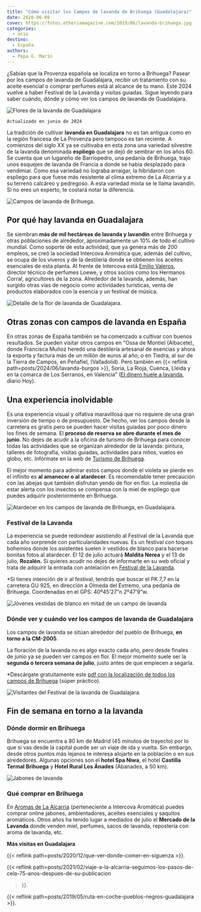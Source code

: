 ```yaml
---
title: "Cómo visitar los Campos de lavanda de Brihuega (Guadalajara)"
date: 2020-06-08
cover: https://fotos.etheriamagazine.com/2019/06/lavanda-brihuega.jpg
categories: 
  - ocio
destino: 
  - España
authors: 
  - Pepa G. Marín
---
```


¿Sabías que la Provenza española se localiza en torno a Brihuega? Pasear por los campos 
de lavanda de Guadalajara, recibir un tratamiento con su aceite esencial o comprar 
perfumes está al alcance de tu mano. Este 2024 vuelve a haber Festival de la Lavanda y 
visitas guiadas. Sigue leyendo para saber cuándo, dónde y cómo ver los campos de lavanda 
de Guadalajara. 

![Flores de la lavanda de Guadalajara](https://fotos.etheriamagazine.com/2019/06/festival-lavanda-flores.jpg "La lavanda inunda de color el campo alcarreño. ©FdL")

```
Actualizado en junio de 2024
```

La tradición de cultivar **lavanda en Guadalajara** no es tan antigua como en la región 
francesa de La Provenza pero tampoco es tan reciente. A comienzos del siglo XX ya se 
cultivaba en esta zona una variedad silvestre de la lavanda denominada **espliego** que 
se dejó de sembrar en los años 60. Se cuenta que un lugareño de Barriopedro, una pedanía 
de Brihuega, trajo unos esquejes de lavanda de Francia a donde se había desplazado para 
vendimiar. Como esa variedad no lograba arraigar, la hibridaron con espliego para que 
fuese más resistente al clima extremo de La Alcarria y a su terreno calcáreo y 
pedregoso. A esta variedad mixta se le llama lavandín. Si no eres un experto, te costará 
notar la diferencia. 

![Campos de lavanda de Brihuega.](https://fotos.etheriamagazine.com/2019/06/festival-lavanda-campos-brihuega.jpg "© Festival de Lavanda.")

## Por qué hay lavanda en Guadalajara

Se siembran **más de mil hectáreas de lavanda y lavandín** entre Brihuega y otras 
poblaciones de alrededor, aproximadamente un 10% de todo el cultivo mundial. Como 
soporte de esta actividad, que ya genera más de 200 empleos, se creó la sociedad 
Intercova Aromática que, además del cultivo, se ocupa de los viveros y de la destilería 
donde se obtienen los aceites esenciales de esta planta. Al frente de Intercova está 
[Emilio 
Valeros](https://cincodias.elpais.com/cincodias/2018/07/27/fortunas/1532707590_285368.html), 
director técnico de perfumes Loewe, y otros socios como los Hermanos Corral, 
agricultores de la zona. Alrededor de la lavanda, además, han surgido otras vías de 
negocio como actividades turísticas, venta de productos elaborados con la esencia y un 
festival de música. 

![Detalle de la flor de lavanda de Guadalajara.](https://fotos.etheriamagazine.com/2019/06/flor-lavanda-provenza-espana.jpg "Detalle de flor de lavanda.")

## Otras zonas con campos de lavanda en España

En otras zonas de España también se ha comenzado a cultivar con buenos resultados. Se 
pueden visitar otros campos en "Ossa de Montiel (Albacete), donde Francisca Muñoz heredó 
una destilería artesanal de esencias y ahora la exporta y factura más de un millón de 
euros al año; o en Tiedra, al sur de la Tierra de Campos, en Peñafiel, (Valladolid). 
Pero también en {{< reflink path=posts/2024/06/lavanda-burgos >}}, Soria, La Rioja, 
Cuenca, Lleida y en la comarca de Los Serranos, en Valencia” ([El dinero huele a 
lavanda](https://www.hoy.es/sociedad/dinero-huele-lavanda-20180107001615-ntvo.html), 
diario Hoy). 

## Una experiencia inolvidable

Es una experiencia visual y olfativa maravillosa que no requiere de una gran inversión 
de tiempo o de presupuesto. De hecho, ver los campos desde la carretera es gratis pero 
se pueden hacer visitas guiadas por poco dinero los fines de semana. El **proceso de 
reserva se abre durante el mes de junio**. No dejes de acudir a la oficina de turismo de 
Brihuega para conocer todas las actividades que se organizan alrededor de la lavanda: 
pintura, talleres de fotografía, visitas guiadas, actividades para niños, vuelos en 
globo, etc. Infórmate en la web de [Turismo de Brihuega](https://turismobrihuega.com/). 

El mejor momento para admirar estos campos donde el violeta se pierde en el infinito es 
**al amanecer o al atardecer**. Es recomendable tener precaución con las abejas que 
también disfrutan yendo de flor en flor. La molestia de estar alerta con los insectos se 
compensa con la miel de espliego que puedes adquirir posteriormente en Brihuega. 

![Atardecer en los campos de lavanda de Brihuega, en Guadalajara.](https://fotos.etheriamagazine.com/2019/06/festival-lavanda-campos.jpg "© Festival de Lavanda.")

### Festival de la Lavanda

La experiencia se puede redondear asistiendo al Festival de la Lavanda que cada año 
sorprende con particularidades nuevas. Es un festival con toques bohemios donde los 
asistentes suelen ir vestidos de blanco para hacerse bonitas fotos al atardecer. El 12 
de julio actuará **Maldita Nerea** y el 13 de julio, **Rozalén.** Si quieres acudir no 
dejes de informarte en su web oficial y trata de adquirir la entrada con antelación en 
[Festival de la Lavanda](https://www.festivaldelalavanda.com/). 

\*Si tienes intención de ir al festival, tendrás que buscar el PK 7,7 en la carretera GU 
925, en dirección a Olmeda del Extremo, una pedanía de Brihuega. Coordenadas en el GPS: 
40º45’27”n 2º47’9”w. 

![Jóvenes vestidas de blanco en mitad de un campo de lavanda](https://fotos.etheriamagazine.com/2019/06/festival-lavanda-brihuega.jpg "Los campos son el escenario perfecto para una sesión fotográfica. © Festival de Lavanda de Brihuega")

### Dónde ver y cuándo ver los campos de lavanda de Guadalajara

Los campos de lavanda se sitúan alrededor del pueblo de Brihuega, **en torno a la 
CM-2005**. 

La floración de la lavanda no es algo exacto cada año, pero desde finales de junio ya se 
pueden ver campos en flor. El mejor momento suele ser la **segunda o tercera semana de 
julio**, justo antes de que empiecen a segarla. 

\*Descárgate gratuitamente este [pdf con la localización de todos los campos de 
Brihuega](https://turismobrihuega.com/images/FOLLETO_ACCESO_CAMPOS_DE_LAVANDA.pdf) 
(súper práctico). 

![Visitantes del Festival de la lavanda de Guadalajara.](https://fotos.etheriamagazine.com/2019/06/festival-lavanda-gente-campos.jpg "© Festival de Lavanda.")

## Fin de semana en torno a la lavanda

### Dónde dormir en Brihuega

Brihuega se encuentra a 80 km de Madrid (45 minutos de trayecto) por lo que si vas desde 
la capital puede ser un viaje de ida y vuelta. Sin embargo, desde otros puntos más 
lejanos te interesa alojarte en la población o en sus alrededores. Algunas opciones son 
el **hotel Spa Niwa**, el hotel **Castilla Termal Brihuega** y **Hotel Rural Los 
Ánades** (Abanades, a 50 km). 

![Jabones de lavanda](https://fotos.etheriamagazine.com/2019/06/jabones-lavanda-guadalajara.jpg "Jabones de lavanda.")

### Qué comprar en Brihuega

En [Aromas de La Alcarria](https://www.aromasdelaalcarria.es/) (perteneciente a 
Intercova Aromática) puedes comprar online jabones, ambientadores, aceites esenciales y 
saquitos aromáticos. Otros años ha tenido lugar a mediados de julio el **Mercado de la 
Lavanda** donde venden miel, perfumes, sacos de lavanda, repostería con aroma de 
lavanda, etc. 

**Más visitas en Guadalajara** 

{{< reflink path=posts/2020/12/que-ver-donde-comer-en-siguenza >}}. 

{{< reflink 
path=posts/2021/02/viaje-a-la-alcarria-seguimos-los-pasos-de-cela-75-anos-despues-de-su-publicacion 
>}}. 

{{< reflink path=posts/2019/05/ruta-en-coche-pueblos-negros-guadalajara >}}.
